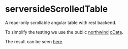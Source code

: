 # serversideScrolledTable
A read-only scrollable angular table with rest backend.

To simplify the testing we use the public [northwind](http://services.odata.org/V4/Northwind/Northwind.svc) [oData](http://www.odata.org/).

The result can be seen [here](http://htmlpreview.github.io/?https://github.com/jsheperd/serversideScrolledTable/blob/master/index.html).